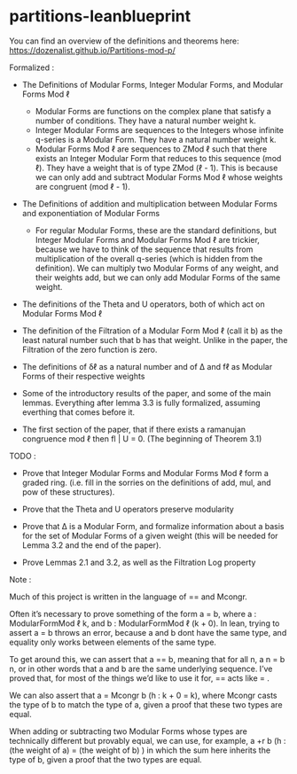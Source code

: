 # partitions-leanblueprint

You can find an overview of the definitions and theorems here: https://dozenalist.github.io/Partitions-mod-p/

Formalized : 

- The Definitions of Modular Forms, Integer Modular Forms, and Modular Forms Mod ℓ
  - Modular Forms are functions on the complex plane that satisfy a number of conditions. They have a natural number weight k. 
  - Integer Modular Forms are sequences to the Integers whose infinite q-series is a Modular Form. They have a natural number weight k.
  - Modular Forms Mod ℓ are sequences to ZMod ℓ such that there exists an Integer Modular Form that reduces to this sequence (mod ℓ). They have a weight that is of type ZMod (ℓ - 1). This is because we can only       add and subtract Modular Forms Mod ℓ whose weights are congruent (mod ℓ - 1).

- The Definitions of addition and multiplication between Modular Forms and exponentiation of Modular Forms
  - For regular Modular Forms, these are the standard definitions, but Integer Modular Forms and Modular Forms Mod ℓ are trickier, because we have to think of the sequence that results from multiplication of the      overall q-series (which is hidden from the definition). We can multiply two Modular Forms of any weight, and their weights add, but we can only add Modular Forms of the same weight. 

- The definitions of the Theta and U operators, both of which act on Modular Forms Mod ℓ

- The definition of the Filtration of a Modular Form Mod ℓ (call it b) as the least natural number such that b has that weight. Unlike in the paper, the Filtration of the zero function is zero.

- The definitions of δℓ as a natural number and of Δ and fℓ as Modular Forms of their respective weights

- Some of the introductory results of the paper, and some of the main lemmas. Everything after lemma 3.3 is fully formalized, assuming everthing that comes before it.

- The first section of the paper, that if there exists a ramanujan congruence mod ℓ then fl | U = 0. (The beginning of Theorem 3.1)


TODO : 

- Prove that Integer Modular Forms and Modular Forms Mod ℓ form a graded ring. (i.e. fill in the sorries on the definitions of add, mul, and pow of these structures).

- Prove that the Theta and U operators preserve modularity

- Prove that Δ is a Modular Form, and formalize information about a basis for the set of Modular Forms of a given weight (this will be needed for Lemma 3.2 and the end of the paper).

- Prove Lemmas 2.1 and 3.2, as well as the Filtration Log property


Note : 

Much of this project is written in the language of == and Mcongr. 

Often it’s necessary to prove something of the form a = b, where a : ModularFormMod ℓ k, and b : ModularFormMod ℓ (k + 0).
In lean, trying to assert a = b throws an error, because a and b dont have the same type, and equality only works between elements of the same type. 

To get around this, we can assert that a == b, meaning that for all n, a n = b n, or in other words that a and b are the same underlying sequence. I’ve proved that, for most of the things we’d like to use it for, == acts like = .

We can also assert that a = Mcongr b (h : k + 0 = k), where Mcongr casts the type of b to match the type of a, given a proof that these two types are equal. 

When adding or subtracting two Modular Forms whose types are technically different but provably equal, we can use, for example, a +r b (h : (the weight of a) = (the weight of b) ) in which the sum here inherits the type of b, given a proof that the two types are equal. 

